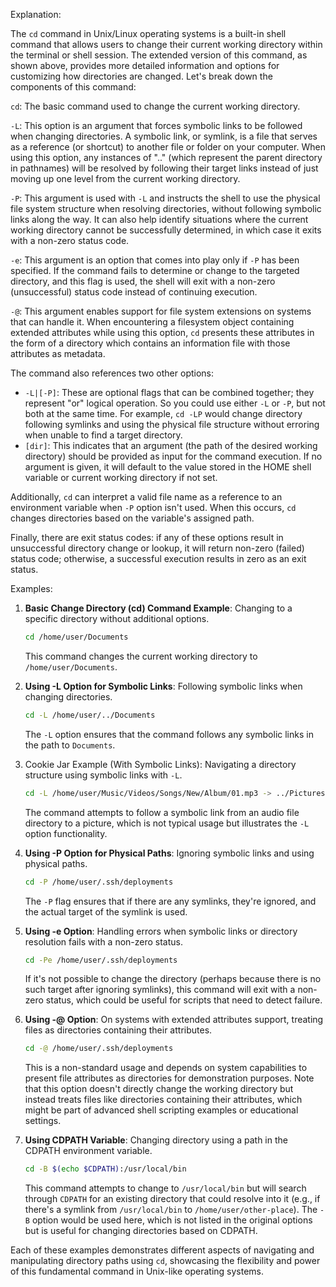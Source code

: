 Explanation:

The `cd` command in Unix/Linux operating systems is a built-in shell command that allows users to change their current working directory within the terminal or shell session. The extended version of this command, as shown above, provides more detailed information and options for customizing how directories are changed. Let's break down the components of this command:

`cd`: The basic command used to change the current working directory.

`-L`: This option is an argument that forces symbolic links to be followed when changing directories. A symbolic link, or symlink, is a file that serves as a reference (or shortcut) to another file or folder on your computer. When using this option, any instances of ".." (which represent the parent directory in pathnames) will be resolved by following their target links instead of just moving up one level from the current working directory.

`-P`: This argument is used with `-L` and instructs the shell to use the physical file system structure when resolving directories, without following symbolic links along the way. It can also help identify situations where the current working directory cannot be successfully determined, in which case it exits with a non-zero status code.

`-e`: This argument is an option that comes into play only if `-P` has been specified. If the command fails to determine or change to the targeted directory, and this flag is used, the shell will exit with a non-zero (unsuccessful) status code instead of continuing execution.

`-@`: This argument enables support for file system extensions on systems that can handle it. When encountering a filesystem object containing extended attributes while using this option, `cd` presents these attributes in the form of a directory which contains an information file with those attributes as metadata.

The command also references two other options:
- `-L|[-P]`: These are optional flags that can be combined together; they represent "or" logical operation. So you could use either `-L` or `-P`, but not both at the same time. For example, `cd -LP` would change directory following symlinks and using the physical file structure without erroring when unable to find a target directory.
- `[dir]`: This indicates that an argument (the path of the desired working directory) should be provided as input for the command execution. If no argument is given, it will default to the value stored in the HOME shell variable or current working directory if not set. 

Additionally, `cd` can interpret a valid file name as a reference to an environment variable when `-P` option isn't used. When this occurs, `cd` changes directories based on the variable's assigned path.

Finally, there are exit status codes: if any of these options result in unsuccessful directory change or lookup, it will return non-zero (failed) status code; otherwise, a successful execution results in zero as an exit status.

Examples:

1. **Basic Change Directory (cd) Command Example**: Changing to a specific directory without additional options.
   ```bash
   cd /home/user/Documents
   ```
   This command changes the current working directory to `/home/user/Documents`.

2. **Using -L Option for Symbolic Links**: Following symbolic links when changing directories.
   ```bash
   cd -L /home/user/../Documents
   ```
   The `-L` option ensures that the command follows any symbolic links in the path to `Documents`.

3. Cookie Jar Example (With Symbolic Links): Navigating a directory structure using symbolic links with `-L`.
   ```bash
   cd -L /home/user/Music/Videos/Songs/New/Album/01.mp3 -> ../Pictures/Vacation/2023/Snapshots/Feb-15.jpg
   ```
   The command attempts to follow a symbolic link from an audio file directory to a picture, which is not typical usage but illustrates the `-L` option functionality.

4. **Using -P Option for Physical Paths**: Ignoring symbolic links and using physical paths.
   ```bash
   cd -P /home/user/.ssh/deployments
   ```
   The `-P` flag ensures that if there are any symlinks, they're ignored, and the actual target of the symlink is used.

5. **Using -e Option**: Handling errors when symbolic links or directory resolution fails with a non-zero status.
   ```bash
   cd -Pe /home/user/.ssh/deployments
   ```
   If it's not possible to change the directory (perhaps because there is no such target after ignoring symlinks), this command will exit with a non-zero status, which could be useful for scripts that need to detect failure.

6. **Using -@ Option**: On systems with extended attributes support, treating files as directories containing their attributes.
   ```bash
   cd -@ /home/user/.ssh/deployments
   ```
   This is a non-standard usage and depends on system capabilities to present file attributes as directories for demonstration purposes. Note that this option doesn't directly change the working directory but instead treats files like directories containing their attributes, which might be part of advanced shell scripting examples or educational settings.

7. **Using CDPATH Variable**: Changing directory using a path in the CDPATH environment variable.
   ```bash
   cd -B $(echo $CDPATH):/usr/local/bin
   ```
   This command attempts to change to `/usr/local/bin` but will search through `CDPATH` for an existing directory that could resolve into it (e.g., if there's a symlink from `/usr/local/bin` to `/home/user/other-place`). The `-B` option would be used here, which is not listed in the original options but is useful for changing directories based on CDPATH.

Each of these examples demonstrates different aspects of navigating and manipulating directory paths using `cd`, showcasing the flexibility and power of this fundamental command in Unix-like operating systems.